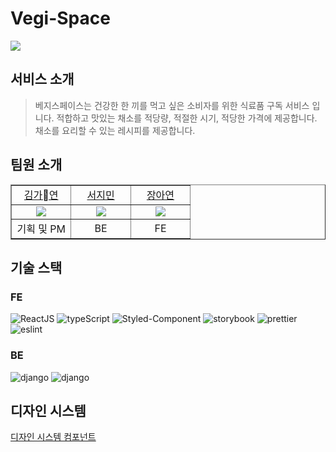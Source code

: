 # Vegi-Space
![](https://img1.daumcdn.net/thumb/R1280x0/?scode=mtistory2&fname=https%3A%2F%2Fblog.kakaocdn.net%2Fdn%2FvF6tV%2FbtsxLj6WKUT%2F4MY2B1OCl7bQMG55MXoDiK%2Fimg.png)
## 서비스 소개
> 베지스페이스는 건강한 한 끼를 먹고 싶은 소비자를 위한 식료품 구독 서비스 입니다.
> 적합하고 맛있는 채소를 적당량, 적절한 시기, 적당한 가격에 제공합니다.
> 채소를 요리할 수 있는 레시피를 제공합니다.
## 팀원 소개

<table border="1" cellspacing="0" cellpadding="0" width="60%">
    <tr width="100%">
        <td width="33%" align="center"><a href= "https://github.com/ayla-kim">김가연</a></td>
        <td width="33%" align="center"><a href= "https://github.com/SeoJimin1234">서지민</a></td>
        <td width="33%" align="center"><a href= "https://github.com/JangAyeon">장아연</a></td>
    </tr>
    <tr width="90%">
        <td width="33%" align="center"><img src = "https://github.com/ayla-kim.png"></td>
        <td width="33%" align="center"><img src = "https://github.com/SeoJimin1234.png"/></td>
        <td width="33%" align="center"><img src = "https://github.com/JangAyeon.png"/></td>
    </tr>
    <tr width="100%">
        <td width="30%" align="center">
          기획 및 PM
          </td>
        <td width="30%" align="center">
        BE
        </td>
        <td width="30%" align="center">
        FE
        </td>

   </tr>
</table>


## 기술 스택

### FE

![ReactJS](https://img.shields.io/badge/react-61DAFB?style=for-the-badge&logo=react&logoColor=black)
![typeScript](https://img.shields.io/badge/typescript-3178C6?style=for-the-badge&logo=typescript&logoColor=white)
![Styled-Component](https://img.shields.io/badge/styled--components-DB7093?style=for-the-badge&logo=styled-components&logoColor=white)
![storybook](https://img.shields.io/badge/storybook-FF4785?style=for-the-badge&logo=storybook&logoColor=white)
![prettier](https://img.shields.io/badge/prettier-F7B93E?style=for-the-badge&logo=prettier&logoColor=white)
![eslint](https://img.shields.io/badge/eslint-4B32C3?style=for-the-badge&logo=eslint&logoColor=white)


### BE
![django](https://img.shields.io/badge/django-092E20?style=for-the-badge&logo=django&logoColor=white)
![django](https://img.shields.io/badge/postegreSQL-4169E1?style=for-the-badge&logo=postegreSQL&logoColor=white)

## 디자인 시스템
[디자인 시스템 컴포넌트](https://silver-alfajores-251b2b.netlify.app/)
